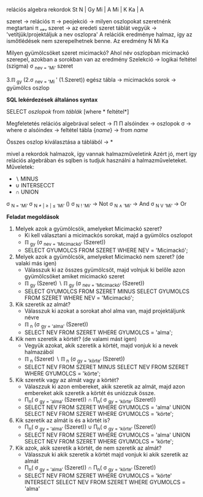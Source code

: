 relációs algebra
rekordok
  St
N | Gy
Mi | A
Mi | K
Ka | A

szeret → relációs 
π → peojekció → milyen oszlopokat szeretnénk megtartani 
π ₙₑᵥ szeret → az eredeti szeret táblát vegyük → 'vetítjük/projektáljuk a nev oszlopra'
A relációk eredménye halmaz, így az ismőtlédések nem szerepelhetnek benne.
Az eredmény
N 
Mi 
Ka


Milyen gyümölcsöket szeret micimackó?
Ahol név oszlopban micimackó szerepel, azokban a sorokban van az eredmény
Szelekció → logikai feltétel
(szigma)
σ <sub>nev = 'Mi'</sub> szeret


3.ℿ<sub> gy</sub> (2.σ <sub>nev = 'Mi </sub>' (1.Szeret))
egész tábla → micimackós sorok → gyümölcs oszlop

**SQL lekérdezések általános syntax**

SELECT *oszlopok*
from *táblák*
[where * feltétel*]


Megfeletetés relációs algebrával
select → Π
Π alsóindex → oszlopok
σ → where
σ alsóindex → feltétel
tábla {*name*} → from *name*

Összes oszlop kiválasztása a táblából → *

mivel a rekordok halmazok, így vannak halmazműveletink
Azért jó, mert így relációs algebrában és sqlben is tudjuk használni a halmazműveleteket.
Műveletek:
* ∖   MINUS
* ∪  INTERSECCT
* ∩  UNION

σ <sub>N = 'Mi' </sub> 
σ <sub>N ≠ | ≥ | ≤ 'Mi' </sub> ()
σ <sub>N ! 'Mi' </sub> → Not
σ <sub>N ∧ 'Mi' </sub> → And
σ <sub>N V 'Mi' </sub> → Or


**Feladat megoldások**
1. Melyek azok a gyümölcsök, amelyeket Micimackó szeret?
    * Ki kell választani a micimackós sorokat, majd a gyümölcs oszlopot
    * ℿ<sub> gy</sub> (σ <sub>nev = 'Micimackó' </sub> (Szeret))
    * SELECT GYUMOLCS FROM SZERET WHERE NEV = 'Micimackó'; 
2. Melyek azok a gyümölcsök, amelyeket Micimackó nem szeret? (de valaki más igen)
    * Válasszuk ki az összes gyümölcsöt, majd volnjuk ki belőle azon gyümölcsöket amiket micimackó szeret
    * ℿ<sub> gy</sub> (Szeret) ∖ ℿ<sub> gy</sub> (σ <sub>nev = 'Micimackó' </sub> (Szeret))
    * SELECT GYUMOLCS FROM SZERET MINUS SELECT GYUMOLCS FROM SZERET WHERE NEV = 'Micimackó';
3. Kik szeretik az almát?
    * Válasszuk ki azokat a sorokat ahol alma van, majd projektáljunk névre
    * ℿ<sub> n</sub> (σ <sub>gy = 'alma'</sub> (Szeret))
    * SELECT NEV FROM SZERET WHERE GYUMOLCS = 'alma';
4. Kik nem szeretik a körtét? (de valami mást igen)
    * Vegyük azokat, akik szeretik a körtét, majd vonjuk ki a nevek halmazából
    * ℿ<sub> n</sub> (Szeret) ∖ ℿ<sub> n</sub> (σ <sub>gy = 'körte' </sub> (Szeret))
    * SELECT NEV FROM SZERET MINUS SELECT NEV FROM SZERET WHERE GYUMOLCS = 'körte';
5. Kik szeretik vagy az almát vagy a körtét?
    * Válaszzuk ki azon embereket, akik szeretik az almát, majd azon embereket akik szeretik a körtét és uniózzuk össze.
    * Π<sub>n</sub>( σ <sub>gy = 'alma' </sub> (Szeret)) ∩ Π<sub>n</sub>( σ <sub>gy = 'körte' </sub> (Szeret))
    * SELECT NEV FROM SZERET WHERE GYUMOLCS = 'alma' UNION SELECT NEV FROM SZERET WHERE GYUMOLCS = 'körte';
6.  Kik szeretik az almát is és a körtét is?
    * Π<sub>n</sub>( σ <sub>gy = 'alma' </sub> (Szeret)) ∪ Π<sub>n</sub>( σ <sub>gy = 'körte' </sub> (Szeret))
    * SELECT NEV FROM SZERET WHERE GYUMOLCS = 'alma' UNION SELECT NEV FROM SZERET WHERE GYUMOLCS = 'körte';
7. Kik azok, akik szeretik a körtét, de nem szeretik az almát?
    * Válasszuk ki akik szeretik a körtét majd vonjuk ki akik szeretik az almát
    * Π<sub>n</sub>( σ <sub>gy = 'alma' </sub> (Szeret)) ∩ Π<sub>n</sub>( σ <sub>gy = 'körte' </sub> (Szeret))
    * SELECT NEV FROM SZERET WHERE GYUMOLCS = 'körte' INTERSECT SELECT NEV FROM SZERET WHERE GYUMOLCS = 'alma'










